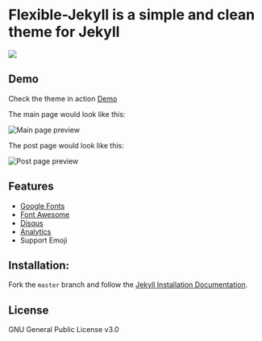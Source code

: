 # Flexible-Jekyll is a simple and clean theme for Jekyll

![](https://github.com/artemsheludko/blob/master/assets/img/promo-img.jpg?raw=true)

## Demo

Check the theme in action [Demo](https://artemsheludko.github.io/)

The main page would look like this:

![Main page preview](https://github.com/artemsheludko/blob/master/assets/img/home-page.jpg?raw=true)

The post page would look like this:

![Post page preview](https://github.com/artemsheludko/blob/master/assets/img/post-example.jpg?raw=true)

## Features

- [Google Fonts](https://fonts.google.com/)
- [Font Awesome](http://fontawesome.io/)
- [Disqus](https://disqus.com/)
- [Analytics](https://analytics.google.com/analytics/web/)
- Support Emoji

## Installation:

Fork the ``master`` branch and follow the [Jekyll Installation Documentation](https://jekyllrb.com/docs/installation/).

## License

GNU General Public License v3.0
